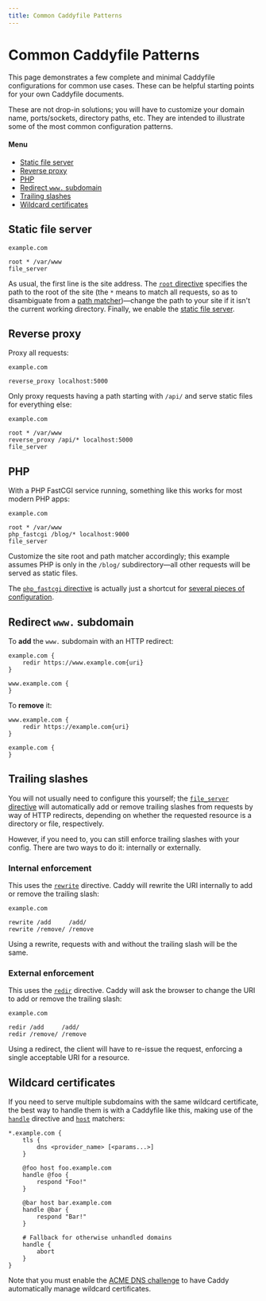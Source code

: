 ```yaml
---
title: Common Caddyfile Patterns
---
```


# Common Caddyfile Patterns

This page demonstrates a few complete and minimal Caddyfile configurations for common use cases. These can be helpful starting points for your own Caddyfile documents.

These are not drop-in solutions; you will have to customize your domain name, ports/sockets, directory paths, etc. They are intended to illustrate some of the most common configuration patterns.

#### Menu

- [Static file server](#static-file-server)
- [Reverse proxy](#reverse-proxy)
- [PHP](#php)
- [Redirect `www.` subdomain](#redirect-www-subdomain)
- [Trailing slashes](#trailing-slashes)
- [Wildcard certificates](#wildcard-certificates)


## Static file server

```caddy
example.com

root * /var/www
file_server
```

As usual, the first line is the site address. The [`root` directive](/docs/caddyfile/directives/root) specifies the path to the root of the site (the `*` means to match all requests, so as to disambiguate from a [path matcher](/docs/caddyfile/matchers#path-matchers))&mdash;change the path to your site if it isn't the current working directory. Finally, we enable the [static file server](/docs/caddyfile/directives/file_server).


## Reverse proxy

Proxy all requests:

```caddy
example.com

reverse_proxy localhost:5000
```

Only proxy requests having a path starting with `/api/` and serve static files for everything else:

```caddy
example.com

root * /var/www
reverse_proxy /api/* localhost:5000
file_server
```


## PHP

With a PHP FastCGI service running, something like this works for most modern PHP apps:

```caddy
example.com

root * /var/www
php_fastcgi /blog/* localhost:9000
file_server
```

Customize the site root and path matcher accordingly; this example assumes PHP is only in the `/blog/` subdirectory&mdash;all other requests will be served as static files.

The [`php_fastcgi` directive](/docs/caddyfile/directives/php_fastcgi) is actually just a shortcut for [several pieces of configuration](/docs/caddyfile/directives/php_fastcgi#expanded-form).


## Redirect `www.` subdomain

To **add** the `www.` subdomain with an HTTP redirect:

```caddy
example.com {
	redir https://www.example.com{uri}
}

www.example.com {
}
```


To **remove** it:

```caddy
www.example.com {
	redir https://example.com{uri}
}

example.com {
}
```


## Trailing slashes

You will not usually need to configure this yourself; the [`file_server` directive](/docs/caddyfile/directives/file_server) will automatically add or remove trailing slashes from requests by way of HTTP redirects, depending on whether the requested resource is a directory or file, respectively.

However, if you need to, you can still enforce trailing slashes with your config. There are two ways to do it: internally or externally.

### Internal enforcement

This uses the [`rewrite`](/docs/caddyfile/directives/rewrite) directive. Caddy will rewrite the URI internally to add or remove the trailing slash:

```caddy
example.com

rewrite /add     /add/
rewrite /remove/ /remove
```

Using a rewrite, requests with and without the trailing slash will be the same.


### External enforcement

This uses the [`redir`](/docs/caddyfile/directives/redir) directive. Caddy will ask the browser to change the URI to add or remove the trailing slash:

```caddy
example.com

redir /add     /add/
redir /remove/ /remove
```

Using a redirect, the client will have to re-issue the request, enforcing a single acceptable URI for a resource.


## Wildcard certificates

If you need to serve multiple subdomains with the same wildcard certificate, the best way to handle them is with a Caddyfile like this, making use of the [`handle`](/docs/caddyfile/directives/handle) directive and [`host`](/docs/caddyfile/matchers#host) matchers:

```caddy
*.example.com {
	tls {
		dns <provider_name> [<params...>]
	}

	@foo host foo.example.com
	handle @foo {
		respond "Foo!"
	}

	@bar host bar.example.com
	handle @bar {
		respond "Bar!"
	}

	# Fallback for otherwise unhandled domains
	handle {
		abort
	}
}
```

Note that you must enable the [ACME DNS challenge](/docs/automatic-https#dns-challenge) to have Caddy automatically manage wildcard certificates.
